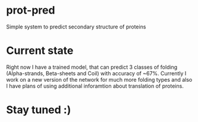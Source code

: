 # prot-pred
Simple system to predict secondary structure of proteins 
# Current state
Right now I have a trained model, that can 
predict 3 classes of folding 
(Alpha-strands, Beta-sheets and Coil) with 
accuracy of ~67%. 
Currently I work on a new version of the 
network for much more folding types and also 
I have plans of using additional inforamtion 
about translation of proteins.

# Stay tuned :)
